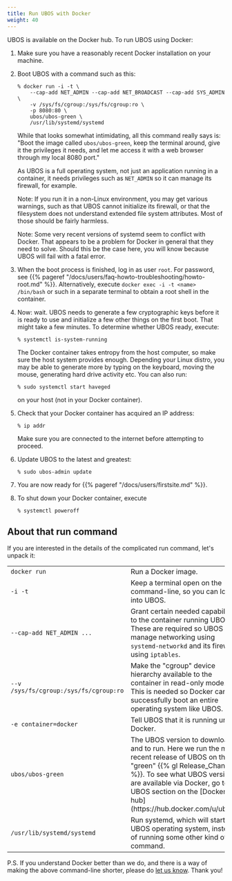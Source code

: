 ```yaml
---
title: Run UBOS with Docker
weight: 40
---
```


UBOS is available on the Docker hub. To run UBOS using Docker:

1. Make sure you have a reasonably recent Docker installation on your machine.

1. Boot UBOS with a command such as this:

   ```
   % docker run -i -t \
       --cap-add NET_ADMIN --cap-add NET_BROADCAST --cap-add SYS_ADMIN \
       -v /sys/fs/cgroup:/sys/fs/cgroup:ro \
       -p 8080:80 \
       ubos/ubos-green \
       /usr/lib/systemd/systemd
   ```

   While that looks somewhat intimidating, all this command really says is: "Boot the image called
   ``ubos/ubos-green``, keep the terminal around, give it the privileges it needs, and
   let me access it with a web browser through my local 8080 port."

   As UBOS is a full operating system, not just an application running in a container, it
   needs privileges such as `NET_ADMIN` so it can manage its firewall, for example.

   Note: If you run it in a non-Linux environment, you may get various warnings, such as that
   UBOS cannot initialize its firewall, or that the filesystem does not understand extended
   file system attributes. Most of those should be fairly harmless.

   Note: Some very recent versions of systemd seem to conflict with Docker. That appears to
   be a problem for Docker in general that they need to solve. Should this be the case here,
   you will know because UBOS will fail with a fatal error.

1. When the boot process is finished, log in as user ``root``.
   For password, see {{% pageref "/docs/users/faq-howto-troubleshooting/howto-root.md" %}}. Alternatively, execute
   ``docker exec -i -t <name> /bin/bash`` or such in a separate terminal to obtain a
   root shell in the container.

1. Now: wait. UBOS needs to generate a few cryptographic keys before it is ready to use
   and initialize a few other things on the first boot. That might take a few minutes.
   To determine whether UBOS ready, execute:

   ```
   % systemctl is-system-running
   ```

   The Docker container takes entropy from the host computer, so make sure the host system
   provides enough. Depending your Linux distro, you may be able to generate more by
   typing on the keyboard, moving the mouse, generating hard drive activity etc. You can
   also run:

   ```
   % sudo systemctl start haveged
   ```
   on your host (not in your Docker container).

1. Check that your Docker container has acquired an IP address:

   ```
   % ip addr
   ```

   Make sure you are connected to the internet before attempting to proceed.

1. Update UBOS to the latest and greatest:

   ```
   % sudo ubos-admin update
   ```

1. You are now ready for {{% pageref "/docs/users/firstsite.md" %}}.

1. To shut down your Docker container, execute

   ```
   % systemctl poweroff
   ```

## About that run command

If you are interested in the details of the complicated run command, let's unpack it:

<table>
 <tr>
  <td>
   <code>docker run</code>
  </td>
  <td>
   Run a Docker image.
  </td>
 </tr>
 <tr>
  <td>
   <code>-i -t</code>
  </td>
  <td>
   Keep a terminal open on the command-line, so you can log into UBOS.
  </td>
 </tr>
 <tr>
  <td>
   <code>--cap-add NET_ADMIN ...</code>
  </td>
  <td>
   Grant certain needed capabilities to the container running UBOS. These
   are required so UBOS can manage networking using <code>systemd-networkd</code>
   and its firewall using <code>iptables</code>.
  </td>
 </tr>
 <tr>
  <td>
   <code>--v /sys/fs/cgroup:/sys/fs/cgroup:ro</code>
  </td>
  <td>
   Make the "cgroup" device hierarchy available to the container in read-only
   mode. This is needed so Docker can successfully boot an entire operating system
   like UBOS.
  </td>
 </tr>
 <tr>
  <td>
   <code>-e container=docker</code>
  </td>
  <td>
   Tell UBOS that it is running under Docker.
  </td>
 </tr>
 <tr>
  <td>
   <code>ubos/ubos-green</code>
  </td>
  <td>
   The UBOS version to download and to run. Here we run the most recent release of UBOS
   on the "green" {{% gl Release_Channel %}}. To see what UBOS versions are available via Docker,
   go to the UBOS section on the [Docker hub](https://hub.docker.com/u/ubos/).
  </td>
 </tr>
 <tr>
  <td>
   <code>/usr/lib/systemd/systemd</code>
  </td>
  <td>
   Run systemd, which will start the UBOS operating system, instead of running some other
   kind of command.
  </td>
 </tr>
</table>

P.S. If you understand Docker better than we do, and there is a way of making the above
command-line shorter, please do [let us know](/community/). Thank you!
